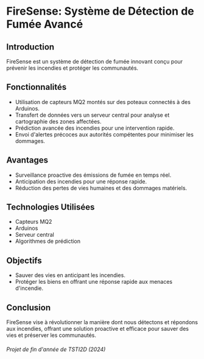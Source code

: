 # FireSense: Système de Détection de Fumée Avancé

## Introduction
FireSense est un système de détection de fumée innovant conçu pour prévenir les incendies et protéger les communautés.

## Fonctionnalités
- Utilisation de capteurs MQ2 montés sur des poteaux connectés à des Arduinos.
- Transfert de données vers un serveur central pour analyse et cartographie des zones affectées.
- Prédiction avancée des incendies pour une intervention rapide.
- Envoi d'alertes précoces aux autorités compétentes pour minimiser les dommages.

## Avantages
- Surveillance proactive des émissions de fumée en temps réel.
- Anticipation des incendies pour une réponse rapide.
- Réduction des pertes de vies humaines et des dommages matériels.

## Technologies Utilisées
- Capteurs MQ2
- Arduinos
- Serveur central
- Algorithmes de prédiction

## Objectifs
- Sauver des vies en anticipant les incendies.
- Protéger les biens en offrant une réponse rapide aux menaces d'incendie.

## Conclusion
FireSense vise à révolutionner la manière dont nous détectons et répondons aux incendies, offrant une solution proactive et efficace pour sauver des vies et préserver les communautés.

###### Projet de fin d'année de TSTI2D (2024)